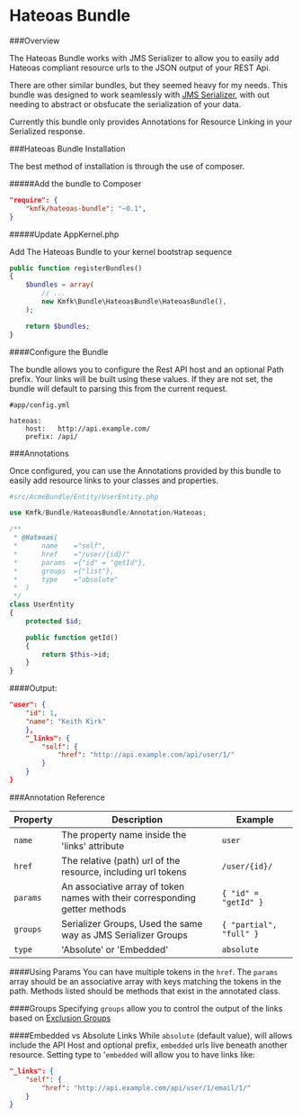 Hateoas Bundle
=======================

###Overview

The Hateoas Bundle works with JMS Serializer to allow you to easily add Hateoas 
compliant resource urls to the JSON output of your REST Api.

There are other similar bundles, but they seemed heavy for my needs. This bundle
was designed to work seamlessly with [JMS Serializer](https://github.com/schmittjoh/JMSSerializerBundle),
with out needing to abstract or obsfucate the serialization of your data.

Currently this bundle only provides Annotations for Resource Linking in your
Serialized response.

###Hateoas Bundle Installation

The best method of installation is through the use of composer.

#####Add the bundle to Composer

```json
"require": {
    "kmfk/hateoas-bundle": "~0.1",
}
```

#####Update AppKernel.php

Add The Hateoas Bundle to your kernel bootstrap sequence

```php
public function registerBundles()
{
	$bundles = array(
    	// ...
    	new Kmfk\Bundle\HateoasBundle\HateoasBundle(),
    );

    return $bundles;
}
```

####Configure the Bundle

The bundle allows you to configure the Rest API host and an optional Path prefix.
Your links will be built using these values.  If they are not set, the bundle will
default to parsing this from the current request.

```
#app/config.yml

hateoas:
	host:   http://api.example.com/
	prefix: /api/
```

###Annotations

Once configured, you can use the Annotations provided by this bundle to easily
add resource links to your classes and properties.

```php
#src/AcmeBundle/Entity/UserEntity.php

use Kmfk/Bundle/HateoasBundle/Annotation/Hateoas;

/**
 * @Hateoas(
 *      name    ="self",
 *      href    ="/user/{id}/"
 *      params  ={"id" = "getId"},
 *      groups  ={"list"},
 *      type    ="absolute"
 *  )
 */
class UserEntity
{
    protected $id;

    public function getId()
    {
        return $this->id;
    }
}
```
####Output:

```json
"user": {
    "id": 1,
    "name": "Keith Kirk"
    },
    "_links": {
        "self": {
            "href": "http://api.example.com/api/user/1/"
        }
    }
}
```

###Annotation Reference

Property | Description | Example
-------- | ----------- | -------
`name` | The property name inside the 'links' attribute | `user`
`href` | The relative (path) url of the resource, including url tokens | `/user/{id}/`
`params` | An associative array of token names with their corresponding getter methods | `{ "id" = "getId" }`
`groups` | Serializer Groups, Used the same way as JMS Serializer Groups | `{ "partial", "full" }`
`type` | 'Absolute' or 'Embedded' | `absolute`

####Using Params
You can have multiple tokens in the `href`.  The `params` array should be an associative array
with keys matching the tokens in the path.  Methods listed should be methods that exist in the 
annotated class.

####Groups
Specifying `groups` allow you to control the output of the links based on 
[Exclusion Groups](http://jmsyst.com/libs/serializer/master/reference/annotations#groups)

####Embedded vs Absolute Links
While `absolute` (default value), will allows include the API Host and optional prefix, 
`embedded` urls live beneath another resource. Setting type to '`embedded` will allow you 
to have links like:

```json
"_links": {
    "self": {
        "href": "http://api.example.com/api/user/1/email/1/"
    }
}
```

